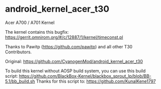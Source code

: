 # android_kernel_acer_t30
Acer A700 / A701 Kernel

The kernel contains this bugfix:
https://gerrit.omnirom.org/#/c/12887/1/kernel/timeconst.pl

Thanks to Pawitp (https://github.com/pawitp) and all other T30 Contributors.

Original:
https://github.com/CyanogenMod/android_kernel_acer_t30

To build this kernel without AOSP build system, you can use this build script:
https://github.com/BlackBox-Kernel/blackbox_sprout_lp/blob/BB-5.1/bb_build.sh
Thanks for this script to:
https://github.com/KunalKene1797

